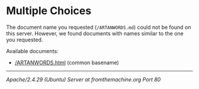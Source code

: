 <!DOCTYPE HTML PUBLIC "-//IETF//DTD HTML 2.0//EN">
<html><head>
<title>300 Multiple Choices</title>
</head><body>
<h1>Multiple Choices</h1>
The document name you requested (<code>/ARTANWORDS.md</code>) could not be found on this server.
However, we found documents with names similar to the one you requested.<p>Available documents:
<ul>
<li><a href="http://fromthemachine.org/ARTANWORDS.html">/ARTANWORDS.html</a> (common basename)
</ul>
<hr>
<address>Apache/2.4.29 (Ubuntu) Server at fromthemachine.org Port 80</address>
</body></html>
